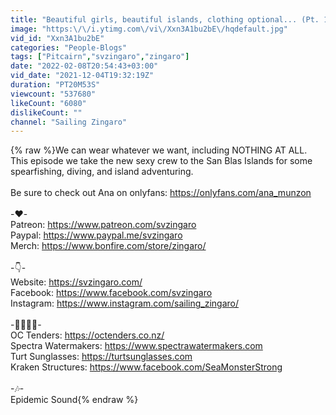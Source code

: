 ```yaml
---
title: "Beautiful girls, beautiful islands, clothing optional... (Pt. 1)"
image: "https:\/\/i.ytimg.com\/vi\/Xxn3A1bu2bE\/hqdefault.jpg"
vid_id: "Xxn3A1bu2bE"
categories: "People-Blogs"
tags: ["Pitcairn","svzingaro","zingaro"]
date: "2022-02-08T20:54:43+03:00"
vid_date: "2021-12-04T19:32:19Z"
duration: "PT20M53S"
viewcount: "537680"
likeCount: "6080"
dislikeCount: ""
channel: "Sailing Zingaro"
---
```

{% raw %}We can wear whatever we want, including NOTHING AT ALL. This episode we take the new sexy crew to the San Blas Islands for some spearfishing, diving, and island adventuring. <br /><br />Be sure to check out Ana on onlyfans: <a rel="nofollow" target="blank" href="https://onlyfans.com/ana_munzon">https://onlyfans.com/ana_munzon</a><br /><br />-❤️-<br />Patreon: <a rel="nofollow" target="blank" href="https://www.patreon.com/svzingaro">https://www.patreon.com/svzingaro</a><br />Paypal: <a rel="nofollow" target="blank" href="https://www.paypal.me/svzingaro">https://www.paypal.me/svzingaro</a><br />Merch: <a rel="nofollow" target="blank" href="https://www.bonfire.com/store/zingaro/">https://www.bonfire.com/store/zingaro/</a><br /><br />-👇-<br />Website: <a rel="nofollow" target="blank" href="https://svzingaro.com/">https://svzingaro.com/</a> <br />Facebook: <a rel="nofollow" target="blank" href="https://www.facebook.com/svzingaro">https://www.facebook.com/svzingaro</a><br />Instagram: <a rel="nofollow" target="blank" href="https://www.instagram.com/sailing_zingaro/">https://www.instagram.com/sailing_zingaro/</a><br /><br />-👨‍👩‍👦‍👦-<br />OC Tenders: <a rel="nofollow" target="blank" href="https://octenders.co.nz/">https://octenders.co.nz/</a><br />Spectra Watermakers: <a rel="nofollow" target="blank" href="https://www.spectrawatermakers.com">https://www.spectrawatermakers.com</a><br />Turt Sunglasses: <a rel="nofollow" target="blank" href="https://turtsunglasses.com">https://turtsunglasses.com</a><br />Kraken Structures: <a rel="nofollow" target="blank" href="https://www.facebook.com/SeaMonsterStrong">https://www.facebook.com/SeaMonsterStrong</a><br /><br />-🎶-<br />Epidemic Sound{% endraw %}
